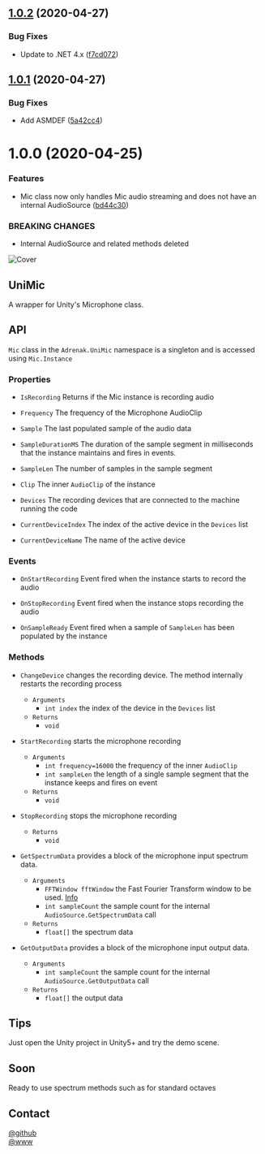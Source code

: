 ## [1.0.2](https://github.com/adrenak/unimic/compare/v1.0.1...v1.0.2) (2020-04-27)


### Bug Fixes

* Update to .NET 4.x ([f7cd072](https://github.com/adrenak/unimic/commit/f7cd072445347e4365d85bd20bb6c3a5a10b08d8))

## [1.0.1](https://github.com/adrenak/unimic/compare/v1.0.0...v1.0.1) (2020-04-27)


### Bug Fixes

* Add ASMDEF ([5a42cc4](https://github.com/adrenak/unimic/commit/5a42cc4a31125a9528104a9dd169e5ddbb180f9a))

# 1.0.0 (2020-04-25)


### Features

* Mic class now only handles Mic audio streaming and does not have an internal AudioSource ([bd44c30](https://github.com/adrenak/UniMic/commit/bd44c30a48827c335c25da2027b7270356669cfe))


### BREAKING CHANGES

* Internal AudioSource and related methods deleted

![Cover](https://github.com/adrenak/UniMic/blob/master/cover.jpg)
## UniMic
A wrapper for Unity's Microphone class.

## API
`Mic` class in the `Adrenak.UniMic` namespace is a singleton and is accessed using `Mic.Instance`

### Properties
- `IsRecording` 
Returns if the Mic instance is recording audio

- `Frequency`
The frequency of the Microphone AudioClip

- `Sample`
The last populated sample of the audio data

- `SampleDurationMS`
The duration of the sample segment in milliseconds that the instance maintains and fires in events. 

- `SampleLen`
The number of samples in the sample segment

- `Clip`
The inner `AudioClip` of the instance

- `Devices`
The recording devices that are connected to the machine running the code

- `CurrentDeviceIndex`
The index of the active device in the `Devices` list

- `CurrentDeviceName`
The name of the active device


### Events
- `OnStartRecording`
Event fired when the instance starts to record the audio

- `OnStopRecording`
Event fired when the instance stops recording the audio

- `OnSampleReady`
Event fired when a sample of `SampleLen` has been populated by the instance

### Methods
- `ChangeDevice` changes the recording device. The method internally restarts the recording process
    - `Arguments`
        - `int index` the index of the device in the `Devices` list
    - `Returns`
        - `void`


- `StartRecording` starts the microphone recording
    - `Arguments`
        - `int frequency=16000` the frequency of the inner `AudioClip`
        - `int sampleLen` the length of a single sample segment that the instance keeps and fires on event
    - `Returns`
        - `void`

- `StopRecording` stops the microphone recording
    - `Returns`
        - `void`

- `GetSpectrumData` provides a block of the microphone input spectrum data.
    - `Arguments`
        - `FFTWindow fftWindow` the Fast Fourier Transform window to be used. [Info](https://docs.unity3d.com/ScriptReference/FFTWindow.html)
        - `int sampleCount` the sample count for the internal `AudioSource.GetSpectrumData` call
    - `Returns`
        - `float[]` the spectrum data

- `GetOutputData` provides a block of the microphone input output data.
    - `Arguments`
        - `int sampleCount` the sample count for the internal `AudioSource.GetOutputData` call
    - `Returns`
        - `float[]` the output data

## Tips
Just open the Unity project in Unity5+ and try the demo scene.  

## Soon  
Ready to use spectrum methods such as for standard octaves

## Contact
[@github](https://www.github.com/adrenak)  
[@www](http://www.vatsalambastha.com)

